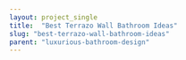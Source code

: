 ```yaml
---
layout: project_single
title:  "Best Terrazo Wall Bathroom Ideas"
slug: "best-terrazo-wall-bathroom-ideas"
parent: "luxurious-bathroom-design"
---
```

 